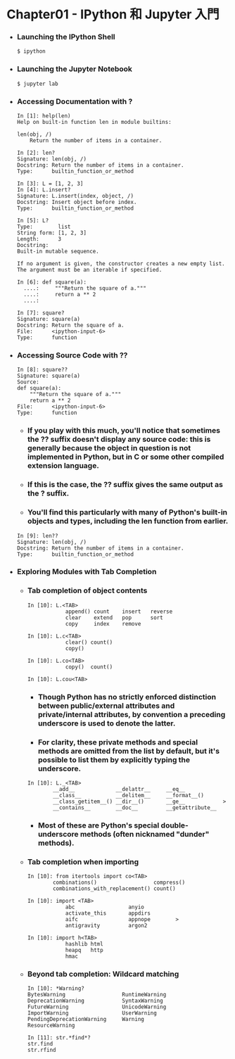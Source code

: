 Chapter01 - IPython 和 Jupyter 入門
=====
* ### Launching the IPython Shell
    ```
    $ ipython
    ```
* ### Launching the Jupyter Notebook
    ```
    $ jupyter lab
    ```
* ### Accessing Documentation with ?
    ```
    In [1]: help(len)
    Help on built-in function len in module builtins:

    len(obj, /)
        Return the number of items in a container.
    ```
    ```
    In [2]: len?
    Signature: len(obj, /)
    Docstring: Return the number of items in a container.
    Type:      builtin_function_or_method
    ```
    ```
    In [3]: L = [1, 2, 3]
    In [4]: L.insert?
    Signature: L.insert(index, object, /)
    Docstring: Insert object before index.
    Type:      builtin_function_or_method
    ```
    ```
    In [5]: L?
    Type:        list
    String form: [1, 2, 3]
    Length:      3
    Docstring:  
    Built-in mutable sequence.

    If no argument is given, the constructor creates a new empty list.
    The argument must be an iterable if specified.
    ```
    ```
    In [6]: def square(a):
      ....:     """Return the square of a."""
      ....:     return a ** 2
      ....:
    ```
    ```
    In [7]: square?
    Signature: square(a)
    Docstring: Return the square of a.
    File:      <ipython-input-6>
    Type:      function
    ```
* ### Accessing Source Code with ??
    ```
    In [8]: square??
    Signature: square(a)
    Source:   
    def square(a):
        """Return the square of a."""
        return a ** 2
    File:      <ipython-input-6>
    Type:      function
    ```
    * ### If you play with this much, you'll notice that sometimes the ?? suffix doesn't display any source code: this is generally because the object in question is not implemented in Python, but in C or some other compiled extension language.
    * ### If this is the case, the ?? suffix gives the same output as the ? suffix.
    * ### You'll find this particularly with many of Python's built-in objects and types, including the len function from earlier.
    ```
    In [9]: len??
    Signature: len(obj, /)
    Docstring: Return the number of items in a container.
    Type:      builtin_function_or_method
    ```
* ### Exploring Modules with Tab Completion
    * ### Tab completion of object contents
        ```
        In [10]: L.<TAB>
                    append() count    insert   reverse 
                    clear    extend   pop      sort    
                    copy     index    remove
        ```
        ```
        In [10]: L.c<TAB>
                    clear() count()
                    copy()         

        In [10]: L.co<TAB>
                    copy()  count()
        ```
        ```
        In [10]: L.cou<TAB>
        ```
        * ### Though Python has no strictly enforced distinction between public/external attributes and private/internal attributes, by convention a preceding underscore is used to denote the latter.
        * ### For clarity, these private methods and special methods are omitted from the list by default, but it's possible to list them by explicitly typing the underscore.
        ```
        In [10]: L._<TAB>
                __add__             __delattr__     __eq__      
                __class__           __delitem__     __format__()
                __class_getitem__() __dir__()       __ge__            >
                __contains__        __doc__         __getattribute__
        ```
        * ### Most of these are Python's special double-underscore methods (often nicknamed "dunder" methods).
    * ### Tab completion when importing
        ```
        In [10]: from itertools import co<TAB>
                combinations()                  compress()
                combinations_with_replacement() count()
        ```
        ```
        In [10]: import <TAB>
                    abc                 anyio                          
                    activate_this       appdirs                        
                    aifc                appnope        >
                    antigravity         argon2                         

        In [10]: import h<TAB>
                    hashlib html   
                    heapq   http   
                    hmac
        ```
    * ### Beyond tab completion: Wildcard matching
        ```
        In [10]: *Warning?
        BytesWarning                  RuntimeWarning
        DeprecationWarning            SyntaxWarning
        FutureWarning                 UnicodeWarning
        ImportWarning                 UserWarning
        PendingDeprecationWarning     Warning
        ResourceWarning
        ```
        ```
        In [11]: str.*find*?
        str.find
        str.rfind
        ```
<br />
